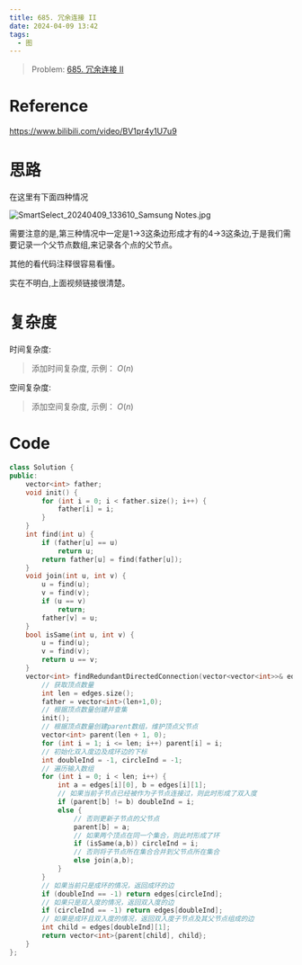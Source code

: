 ```yaml
---
title: 685. 冗余连接 II
date: 2024-04-09 13:42
tags:
  - 图
---
```


> Problem: [685. 冗余连接 II](https://leetcode.cn/problems/redundant-connection-ii/description/)

# Reference

https://www.bilibili.com/video/BV1pr4y1U7u9

# 思路

在这里有下面四种情况

![SmartSelect_20240409_133610_Samsung Notes.jpg](https://pic.leetcode.cn/1712641062-VwmpSh-SmartSelect_20240409_133610_Samsung%20Notes.jpg)

需要注意的是,第三种情况中一定是1->3这条边形成才有的4->3这条边,于是我们需要记录一个父节点数组,来记录各个点的父节点。

其他的看代码注释很容易看懂。

实在不明白,上面视频链接很清楚。

# 复杂度

时间复杂度:
> 添加时间复杂度, 示例： $O(n)$

空间复杂度:
> 添加空间复杂度, 示例： $O(n)$



# Code
```C++ []
class Solution {
public:
    vector<int> father;
    void init() {
        for (int i = 0; i < father.size(); i++) {
            father[i] = i;
        }
    }
    int find(int u) {
        if (father[u] == u)
            return u;
        return father[u] = find(father[u]);
    }
    void join(int u, int v) {
        u = find(u);
        v = find(v);
        if (u == v)
            return;
        father[v] = u;
    }
    bool isSame(int u, int v) {
        u = find(u);
        v = find(v);
        return u == v;
    }
    vector<int> findRedundantDirectedConnection(vector<vector<int>>& edges) {
        // 获取顶点数量
        int len = edges.size();
        father = vector<int>(len+1,0);
        // 根据顶点数量创建并查集
        init();
        // 根据顶点数量创建parent数组，维护顶点父节点
        vector<int> parent(len + 1, 0);
        for (int i = 1; i <= len; i++) parent[i] = i;
        // 初始化双入度边及成环边的下标
        int doubleInd = -1, circleInd = -1;
        // 遍历输入数组
        for (int i = 0; i < len; i++) {
            int a = edges[i][0], b = edges[i][1];
            // 如果当前子节点已经被作为子节点连接过，则此时形成了双入度
            if (parent[b] != b) doubleInd = i;
            else {
                // 否则更新子节点的父节点
                parent[b] = a;
                // 如果两个顶点在同一个集合，则此时形成了环
                if (isSame(a,b)) circleInd = i;
                // 否则将子节点所在集合合并到父节点所在集合
                else join(a,b);
            }
        }
        // 如果当前只是成环的情况，返回成环的边
        if (doubleInd == -1) return edges[circleInd];
        // 如果只是双入度的情况，返回双入度的边
        if (circleInd == -1) return edges[doubleInd];
        // 如果是成环且双入度的情况，返回双入度子节点及其父节点组成的边
        int child = edges[doubleInd][1];
        return vector<int>{parent[child], child};
    }
};
```
  

